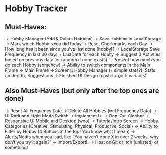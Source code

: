 # Hobby Tracker

## Must-Haves:

-> Hobby Manager (Add & Delete Hobbies)
-> Save Hobbies in LocalStorage
-> Mark which Hobbies you did today
-> Reset Checkmarks each Day
-> How long has it been since you’ve last done [hobby]?
-> LocalStorage Save Frequency in last 30 days + LastDate for each Hobby
-> Suggest 3 Activties based on previous data (or random if none exists)
-> Present how much you do each Hobby (somehow)
-> Ability to switch components in the Main Frame
-> Main Frame
-> Screens: Hobby Manager (+ simple stats?), Stats (in depth), Suggestions
-> Finished UI Design (pastel + goth variants)

## Also Must-Haves (but only after the top ones are done)

-> Reset All Frequency Data
-> Delete All Hobbies (incl Frequency Data)
-> UI Dark and Light Mode Switch
-> Implement UI
-> Flap-Out Sidebar
-> Responsive UI Mobile and Desktop (woo)
-> Tutorial/Intro Screen
-> Hobby Categories (Creative, Stimulating, Physical, Productive, Social)
-> Ability to Filter by Hobby (4 Buttons at the top! You know what I mean)
-> Alerts/Notifs when you load, like “You haven’t done X in over 2 weeks, why don’t you try it again?”
-> Import/Export!!
-> Host on Git or Itch (unlisted) or something!
